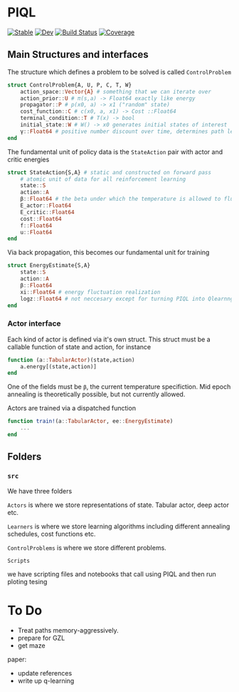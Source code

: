# PIQL

[![Stable](https://img.shields.io/badge/docs-stable-blue.svg)](https://chelate.github.io/PIQL.jl/stable/)
[![Dev](https://img.shields.io/badge/docs-dev-blue.svg)](https://chelate.github.io/PIQL.jl/dev/)
[![Build Status](https://github.com/chelate/PIQL.jl/actions/workflows/CI.yml/badge.svg?branch=main)](https://github.com/chelate/PIQL.jl/actions/workflows/CI.yml?query=branch%3Amain)
[![Coverage](https://codecov.io/gh/chelate/PIQL.jl/branch/main/graph/badge.svg)](https://codecov.io/gh/chelate/PIQL.jl)


## Main Structures and interfaces


The structure which defines a problem to be solved is called `ControlProblem`

```julia
struct ControlProblem{A, U, P, C, T, W}
    action_space::Vector{A} # something that we can iterate over
    action_prior::U # π(s,a) -> Float64 exactly like energy
    propagator::P # p(x0, a) -> x1 ("random" state)
    cost_function::C # c(x0, a, x1) -> Cost ::Float64
    terminal_condition::T # T(x) -> bool
    initial_state::W # W() -> x0 generates initial states of interest
    γ::Float64 # positive number discount over time, determines path length
end
```
The fundamental unit of policy data is the `StateAction` pair with actor and critic energies

```julia
struct StateAction{S,A} # static and constructed on forward pass
    # atomic unit of data for all reinforcement learning
    state::S
    action::A
    β::Float64 # the beta under which the temperature is allowed to fluctuate
    E_actor::Float64
    E_critic::Float64
    cost::Float64
    f::Float64
    u::Float64
end
```

Via back propagation, this becomes our fundamental unit for training

```julia
struct EnergyEstimate{S,A}
    state::S
    action::A
    β::Float64
    xi::Float64 # energy fluctuation realization
    logz::Float64 # not neccesary except for turning PIQL into Qlearnng
end
```
### Actor interface
Each kind of actor is defined via it's own struct. This struct must be a callable function of state and action, for instance

```julia
function (a::TabularActor)(state,action)
    a.energy[(state,action)]
end
```
 One of the fields must be `β`, the current temperature specifiction. Mid epoch annealing is theoretically possible, but not currently allowed.

 Actors are trained via a dispatched function
```julia
function train!(a::TabularActor, ee::EnergyEstimate)
    ...
end
```




## Folders
### `src` 

We have three folders

`Actors` is where we store representations of state. Tabular actor, deep actor etc.

`Learners` is where we store learning algorithms including different annealing schedules, cost functions etc.

`ControlProblems` is where we store different problems.



`Scripts` 

we have scripting files and notebooks that call using PIQL and then run ploting tesing

# To Do

- Treat paths memory-aggressively.
- prepare for GZL
- get maze 

paper:
- update references
- write up q-learning